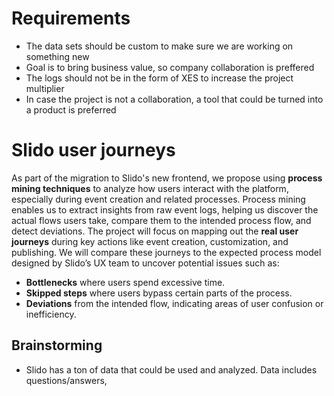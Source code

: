 # Requirements
* The data sets should be custom to make sure we are working on something new
* Goal is to bring business value, so company collaboration is preffered
* The logs should not be in the form of XES to increase the project multiplier
* In case the project is not a collaboration, a tool that could be turned into a product is preferred

# Slido user journeys
As part of the migration to Slido's new frontend, we propose using **process mining techniques** to analyze how users interact with the platform, especially during event creation and related processes. Process mining enables us to extract insights from raw event logs, helping us discover the actual flows users take, compare them to the intended process flow, and detect deviations.
The project will focus on mapping out the **real user journeys** during key actions like event creation, customization, and publishing. We will compare these journeys to the expected process model designed by Slido’s UX team to uncover potential issues such as:
- **Bottlenecks** where users spend excessive time.
- **Skipped steps** where users bypass certain parts of the process.
- **Deviations** from the intended flow, indicating areas of user confusion or inefficiency.

## Brainstorming
* Slido has a ton of data that could be used and analyzed. Data includes questions/answers, 
